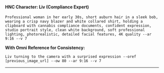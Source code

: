 #### HNC Character: Liv (Compliance Expert)

```
Professional woman in her early 30s, short auburn hair in a sleek bob, wearing a crisp navy blazer and white collared shirt, holding a clipboard with cannabis compliance documents, confident expression, studio portrait style, clean white background, soft professional lighting, photorealistic, detailed facial features, 4K quality --ar 9:16 --v 7
```

**With Omni Reference for Consistency:**
```
Liv turning to the camera with a surprised expression --oref [previous_image_url] --ow 80 --ar 9:16 --v 7
```

---
